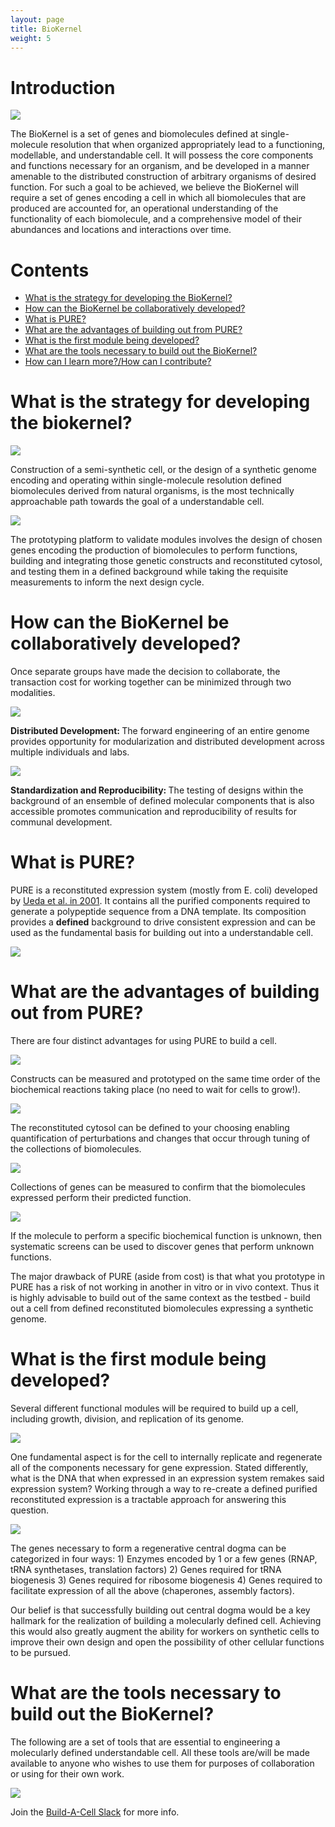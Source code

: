 ```yaml
---
layout: page
title: BioKernel
weight: 5
---
```


# Introduction

<img class="biokernel-figure" src="/engineering/images/Biokernel.png">

The BioKernel is a set of genes and biomolecules defined at single-molecule resolution that when organized appropriately lead to a functioning, modellable, and understandable cell. It will possess the core components and functions necessary for an organism, and be developed in a manner amenable to the distributed construction of arbitrary organisms of desired function. For such a goal to be achieved, we believe the BioKernel will require a set of genes encoding a cell in which all biomolecules that are produced are accounted for, an operational understanding of the functionality of each biomolecule, and a comprehensive model of their abundances and locations and interactions over time.

# Contents

* [What is the strategy for developing the BioKernel?](#what-is-the-strategy-for-developing-the-biokernel)
* [How can the BioKernel be collaboratively developed?](#how-can-the-biokernel-be-collaboratively-developed)
* [What is PURE?](#what-is-pure)
* [What are the advantages of building out from PURE?](#what-are-the-advantages-of-building-out-from-pure)
* [What is the first module being developed?](#what-is-the-first-module-being-developed)
* [What are the tools necessary to build out the BioKernel?](#what-are-the-tools-necessary-to-build-out-the-biokernel)
* [How can I learn more?/How can I contribute?](http://buildacell-invite.herokuapp.com/)

# What is the strategy for developing the biokernel?

<img class="biokernel-figure" src="/engineering/images/Approach.png">


 Construction of a semi-synthetic cell, or the design of a synthetic genome encoding and operating within single-molecule resolution defined biomolecules derived from natural organisms, is the most technically approachable path towards the goal of a understandable cell.


<img class="biokernel-figure" src="/engineering/images/in vitro.png">

 The prototyping platform to validate modules involves the design of chosen genes encoding the production of biomolecules to perform functions, building and integrating those genetic constructs and reconstituted cytosol, and testing them in a defined background while taking the requisite measurements to inform the next design cycle.


# How can the BioKernel be collaboratively developed?

Once separate groups have made the decision to collaborate, the transaction cost for working together can be minimized through two modalities.

<img class="biokernel-figure" src="/engineering/images/Distribution.png">

<strong>Distributed Development: </strong>The forward engineering of an entire genome provides opportunity for modularization and distributed development across multiple individuals and labs.

<img class="biokernel-figure" src="/engineering/images/Standards.png">

<strong>Standardization and Reproducibility: </strong>The testing of designs within the background of an ensemble of defined molecular components that is also accessible promotes communication and reproducibility of results for communal development.


# What is PURE?

PURE is a reconstituted expression system (mostly from E. coli) developed by <a href="http://www.nature.com/nbt/journal/v19/n8/full/nbt0801_751.html">Ueda et al. in 2001</a>. It contains all the purified components required to generate a polypeptide sequence from a DNA template. Its composition provides a <strong>defined</strong> background to drive consistent expression and can be used as the fundamental basis for building out into a understandable cell.

<img class="biokernel-figure" src="/engineering/images/PUREdata.png">


# What are the advantages of building out from PURE?

There are four distinct advantages for using PURE to build a cell.

<img class="biokernel-figure" src="/engineering/images/One.png">

Constructs can be measured and prototyped on the same time order of the biochemical reactions taking place (no need to wait for cells to grow!).

<img class="biokernel-figure" src="/engineering/images/Two.png">

The reconstituted cytosol can be defined to your choosing enabling quantification of perturbations and changes that occur through tuning of the collections of biomolecules.

<img class="biokernel-figure" src="/engineering/images/Three.png">

Collections of genes can be measured to confirm that the biomolecules expressed perform their predicted function.

<img class="biokernel-figure" src="/engineering/images/Four.png">

If the molecule to perform a specific biochemical function is unknown, then systematic screens can be used to discover genes that perform unknown functions.


The major drawback of PURE (aside from cost) is that what you prototype in PURE has a risk of not working in another in vitro or in vivo context. Thus it is highly advisable to build out of the same context as the testbed - build out a cell from defined reconstituted biomolecules expressing a synthetic genome.


# What is the first module being developed?

Several different functional modules will be required to build up a cell, including growth, division, and replication of its genome.

<img class="biokernel-figure" src="/engineering/images/CDog.png">

One fundamental aspect is for the cell to internally replicate and regenerate all of the components necessary for gene expression. Stated differently, what is the DNA that when expressed in an expression system remakes said expression system? Working through a way to re-create a defined purified reconstituted expression is a tractable approach for answering this question.

<img class="biokernel-figure" src="/engineering/images/CDogGenes.png">

The genes necessary to form a regenerative central dogma can be categorized in four ways: 1) Enzymes encoded by 1 or a few genes (RNAP, tRNA synthetases, translation factors) 2) Genes required for tRNA biogenesis 3) Genes required for ribosome biogenesis 4) Genes required to facilitate expression of all the above (chaperones, assembly factors).

Our belief is that successfully building out central dogma would be a key hallmark for the realization of building a molecularly defined cell. Achieving this would also greatly augment the ability for workers on synthetic cells to improve their own design and open the possibility of other cellular functions to be pursued.


# What are the tools necessary to build out the BioKernel?

The following are a set of tools that are essential to engineering a molecularly defined understandable cell. All these tools are/will be made available to anyone who wishes to use them for purposes of collaboration or using for their own work.

<img class="biokernel-figure" src="/engineering/images/DevKit.png">

Join the [Build-A-Cell Slack](http://buildacell-invite.herokuapp.com/) for more info.
